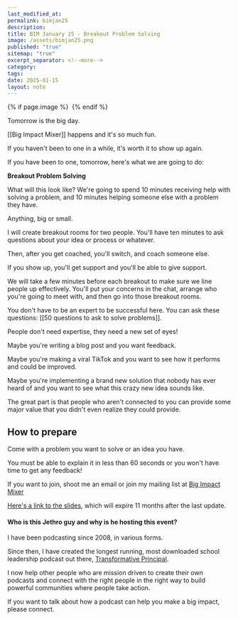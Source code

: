 ```yaml
---
last_modified_at: 
permalink: bimjan25
description: 
title: BIM January 25 - Breakout Problem Solving
image: /assets/bimjan25.png
published: "true"
sitemap: "true"
excerpt_separator: <!--more-->
category: 
tags: 
date: 2025-01-15
layout: note
---
```



{% if page.image %} <img src="{{ page.image }}" alt=""> {% endif %}

Tomorrow is the big day. 

[[Big Impact Mixer]] happens and it's so much fun. 

If you haven't been to one in a while, it's worth it to show up again. 

If you have been to one, tomorrow, here's what we are going to do: 

**Breakout Problem Solving**

What will this look like? We're going to spend 10 minutes receiving help with solving a problem, and 10 minutes helping someone else with a problem they have. 

Anything, big or small. 

I will create breakout rooms for two people. You'll have ten minutes to ask questions about your idea or process or whatever. 

Then, after you get coached, you'll switch, and coach someone else. 

If you show up, you'll get support and you'll be able to give support. 

We will take a few minutes before each breakout to make sure we line people up effectively. You'll put your concerns in the chat, arrange who you're going to meet with, and then go into those breakout rooms. 

You don't have to be an expert to be successful here. You can ask these questions: [[50 questions to ask to solve problems]].

People don't need expertise, they need a new set of eyes! 

Maybe you're writing a blog post and you want feedback. 

Maybe you're making a viral TikTok and you want to see how it performs and could be improved.

Maybe you're implementing a brand new solution that nobody has ever heard of and you want to see what this crazy new idea sounds like. 

The great part is that people who aren't connected to you can provide some major value that you didn't even realize they could provide. 

## How to prepare
Come with a problem you want to solve or an idea you have. 

You must be able to explain it in less than 60 seconds or you won't have time to get any feedback! 

If you want to join, shoot me an email or join my mailing list at [Big Impact Mixer](https://bigimpactmixer.com)

[Here's a link to the slides](https://sharing.ia.net/presenter/e380b266f44449048fda7cb60c760493/view#/), which will expire 11 months after the last update.
#### Who is this Jethro guy and why is he hosting this event? 

I have been podcasting since 2008, in various forms. 

Since then, I have created the longest running, most downloaded school leadership podcast out there, [Transformative Principal](https://transformativeprincipal.org). 

I now help other people who are mission driven to create their own podcasts and connect with the right people in the right way to build powerful communities where people take action. 

If you want to talk about how a podcast can help you make a big impact, please connect.